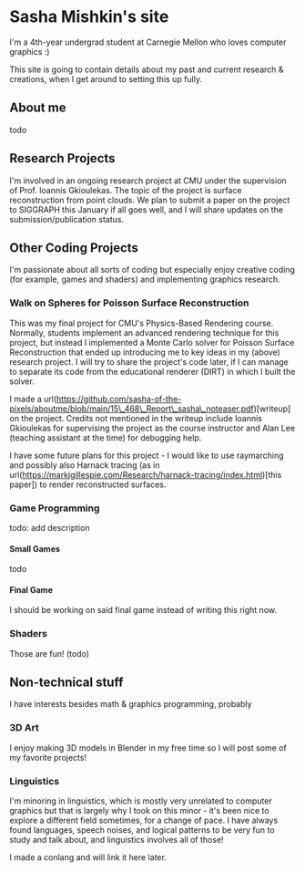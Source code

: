 # Sasha Mishkin's site
I'm a 4th-year undergrad student at Carnegie Mellon who loves computer graphics :)

This site is going to contain details about my past and current research & creations, when I get around to setting this up fully.

## About me
todo

## Research Projects
I'm involved in an ongoing research project at CMU under the supervision of Prof. Ioannis Gkioulekas. The topic of the project is surface reconstruction from point clouds. We plan to submit a paper on the project to SIGGRAPH this January if all goes well, and I will share updates on the submission/publication status.

## Other Coding Projects
I'm passionate about all sorts of coding but especially enjoy creative coding (for example, games and shaders) and implementing graphics research.

### Walk on Spheres for Poisson Surface Reconstruction
This was my final project for CMU's Physics-Based Rendering course. Normally, students implement an advanced rendering technique for this project, but instead I implemented a Monte Carlo solver for Poisson Surface Reconstruction that ended up introducing me to key ideas in my (above) research project. I will try to share the project's code later, if I can manage to separate its code from the educational renderer (DIRT) in which I built the solver.

I made a url(https://github.com/sasha-of-the-pixels/aboutme/blob/main/15\_468\_Report\_sasha\_noteaser.pdf)[writeup] on the project. Credits not mentioned in the writeup include Ioannis Gkioulekas for supervising the project as the course instructor and Alan Lee (teaching assistant at the time) for debugging help.

I have some future plans for this project - I would like to use raymarching and possibly also Harnack tracing (as in url(https://markjgillespie.com/Research/harnack-tracing/index.html)[this paper]) to render reconstructed surfaces.

### Game Programming
todo: add description
#### Small Games
todo
#### Final Game
I should be working on said final game instead of writing this right now.

### Shaders
Those are fun! (todo)

## Non-technical stuff
I have interests besides math & graphics programming, probably

### 3D Art
I enjoy making 3D models in Blender in my free time so I will post some of my favorite projects!

### Linguistics
I'm minoring in linguistics, which is mostly very unrelated to computer graphics but that is largely why I took on this minor - it's been nice to explore a different field sometimes, for a change of pace. I have always found languages, speech noises, and logical patterns to be very fun to study and talk about, and linguistics involves all of those!

I made a conlang and will link it here later.

